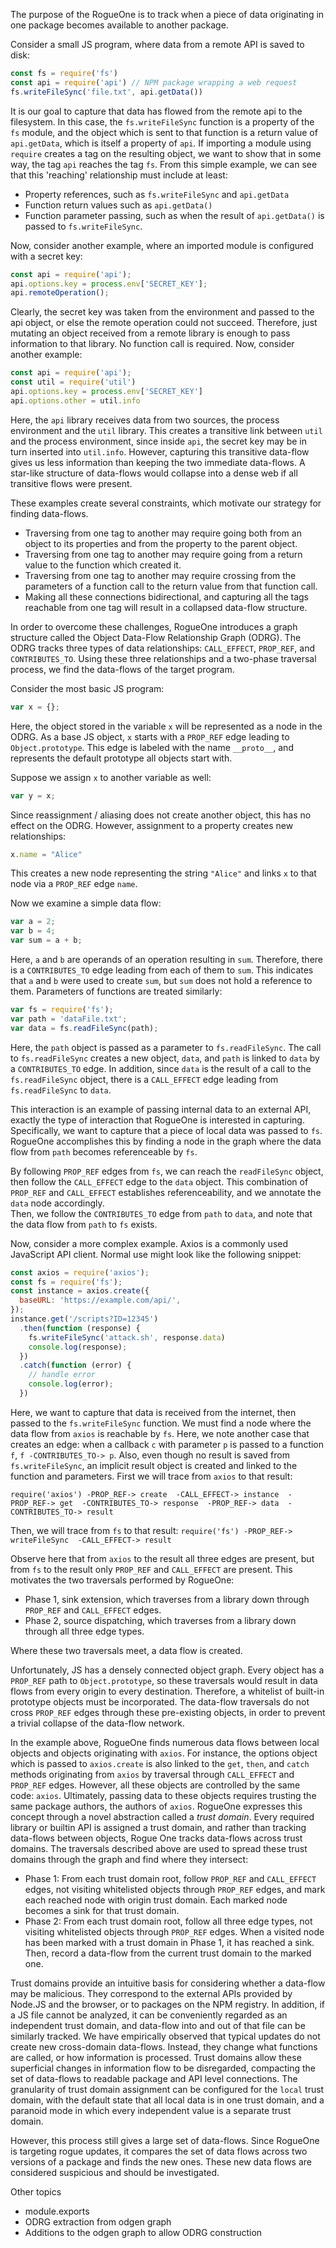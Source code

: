 The purpose of the RogueOne is to track
when a piece of data originating in one package becomes available to another package.

Consider a small JS program, where data from a remote API is saved to disk:
```javascript
const fs = require('fs')
const api = require('api') // NPM package wrapping a web request
fs.writeFileSync('file.txt', api.getData())
```

It is our goal to capture that data has flowed from the remote api to the filesystem.
In this case, the `fs.writeFileSync` function is a property of the `fs` module, and the object which is sent
to that function is a return value of `api.getData`, which is itself a property of `api`.  If importing a module using
`require` creates a tag on the resulting object, we want to show that in some way, the tag `api` reaches the tag `fs`.
From this simple example, we can see that this 'reaching' relationship must include at least:
- Property references, such as `fs.writeFileSync` and `api.getData`
- Function return values such as `api.getData()`
- Function parameter passing, such as when the result of `api.getData()` is passed to `fs.writeFileSync`.

Now, consider another example, where an imported module is configured with a secret key:
```javascript
const api = require('api');
api.options.key = process.env['SECRET_KEY'];
api.remoteOperation();
```

Clearly, the secret key was taken from the environment and passed to the api object, or else the remote operation
could not succeed.  Therefore, just mutating an object received from a remote library is enough to pass information
to that library.  No function call is required.  Now, consider another example:

```javascript
const api = require('api');
const util = require('util')
api.options.key = process.env['SECRET_KEY']
api.options.other = util.info
```

Here, the `api` library receives data from two sources, the process environment and the `util` library.  This creates
a transitive link between `util` and the process environment, since inside `api`, the secret key may be in turn inserted
into `util.info`.  However, capturing this transitive data-flow gives us less information than keeping the two immediate
data-flows.  A star-like structure of data-flows would collapse into a dense web if all transitive flows were present.

These examples create several constraints, which motivate our strategy for finding data-flows.  
- Traversing from one tag to another may require going both from an object to its properties and from the property
to the parent object.
- Traversing from one tag to another may require going from a return value to the function which created it.
- Traversing from one tag to another may require crossing from the parameters of a function call to the return
value from that function call.
- Making all these connections bidirectional, and capturing all the tags reachable from one tag will result
in a collapsed data-flow structure.

In order to overcome these challenges, RogueOne introduces a graph structure called the 
Object Data-Flow Relationship Graph (ODRG). 
The ODRG tracks three types of data relationships: `CALL_EFFECT`, `PROP_REF`, and `CONTRIBUTES_TO`.
Using these three relationships and a two-phase traversal process, we find the data-flows of the target program.

Consider the most basic JS program:
```javascript
var x = {};
```
Here, the object stored in the variable `x` will be represented as a node in the ODRG.  As a base JS object,
`x` starts with a `PROP_REF` edge leading to `Object.prototype`.  This edge is labeled with the name `__proto__`,
and represents the default prototype all objects start with.

Suppose we assign `x` to another variable as well:
```javascript
var y = x;
```
Since reassignment / aliasing does not create another object, this has no effect on the ODRG.  However, assignment to 
a property creates new relationships:

```javascript
x.name = "Alice"
```
This creates a new node representing the string `"Alice"` and links `x` to that node via a `PROP_REF` edge `name`.  

Now we examine a simple data flow:
```javascript
var a = 2;
var b = 4;
var sum = a + b;
```

Here, `a` and `b` are operands of an operation resulting in `sum`.  Therefore, there is a `CONTRIBUTES_TO` edge
leading from each of them to `sum`.  This indicates that `a` and `b` were used to create `sum`, but `sum` does not
hold a reference to them.  Parameters of functions are treated similarly:
```javascript
var fs = require('fs');
var path = 'dataFile.txt';
var data = fs.readFileSync(path);
```

Here, the `path` object is passed as a parameter to `fs.readFileSync`.  The call to `fs.readFileSync` creates a new
object, `data`, and `path` is linked to `data` by a `CONTRIBUTES_TO` edge.  In addition, since `data` is the result
of a call to the `fs.readFileSync` object, there is a `CALL_EFFECT` edge leading from `fs.readFileSync` to `data`.

This interaction is an example of passing internal data to an external API, exactly the type of interaction that
RogueOne is interested in capturing.  Specifically, we want to capture that a piece of local data was passed to `fs`.
RogueOne accomplishes this by finding a node in the graph where the data flow from `path` becomes referenceable by `fs`.

By following `PROP_REF` edges from `fs`, we can reach the `readFileSync` object, then follow the `CALL_EFFECT` edge
to the `data` object.  This combination of `PROP_REF` and `CALL_EFFECT` establishes referenceability, and we annotate
the `data` node accordingly.  
Then, we follow the `CONTRIBUTES_TO` edge from `path` to `data`, and note that the data flow from `path` to `fs` exists.

Now, consider a more complex example.  Axios is a commonly used JavaScript API client.  Normal use might look like the
following snippet:
```javascript
const axios = require('axios');
const fs = require('fs');
const instance = axios.create({
  baseURL: 'https://example.com/api/',
});
instance.get('/scripts?ID=12345')
  .then(function (response) {
    fs.writeFileSync('attack.sh', response.data)
    console.log(response);
  })
  .catch(function (error) {
    // handle error
    console.log(error);
  })
```

Here, we want to capture that data is received from the internet, then passed to the `fs.writeFileSync` function.
We must find a node where the data flow from `axios` is reachable by `fs`.  Here, we note another case that creates
an edge: when a callback `c` with parameter `p` is passed to a function `f`, `f -CONTRIBUTES_TO-> p`.
Also, even though no result is saved from `fs.writeFileSync`, an implicit result object is created and linked to
the function and parameters. First we will trace from `axios` to that result:

`require('axios') -PROP_REF-> create 
    -CALL_EFFECT-> instance 
    -PROP_REF-> get 
    -CONTRIBUTES_TO-> response 
    -PROP_REF-> data 
    -CONTRIBUTES_TO-> result`

Then, we will trace from `fs` to that result:
`require('fs') -PROP_REF-> writeFileSync 
    -CALL_EFFECT-> result`

Observe here that from `axios` to the result all three edges are present, but from `fs` to the result only `PROP_REF`
and `CALL_EFFECT` are present.  This motivates the two traversals performed by RogueOne:

- Phase 1, sink extension, which traverses from a library down through `PROP_REF` and `CALL_EFFECT` edges.
- Phase 2, source dispatching, which traverses from a library down through all three edge types.

Where these two traversals meet, a data flow is created.

Unfortunately, JS has a densely connected object graph.  Every object has a `PROP_REF` path to `Object.prototype`,
so these traversals would result in data flows from every origin to every destination.  Therefore, a whitelist
of built-in prototype objects must be incorporated.  The data-flow traversals do not cross `PROP_REF` edges through
these pre-existing objects, in order to prevent a trivial collapse of the data-flow network.

In the example above, RogueOne finds numerous data flows between local objects and objects originating with `axios`.
For instance, the options object which is passed to `axios.create` is also linked to the `get`, `then`, and `catch`
methods originating from `axios` by traversal through `CALL_EFFECT` and `PROP_REF` edges.  However, all these objects
are controlled by the same code: `axios`.  Ultimately, passing data to these objects requires trusting the same package
authors, the authors of `axios`.  RogueOne expresses this concept through a novel abstraction called a _trust domain_.
Every required library or builtin API is assigned a trust domain, and rather than tracking data-flows between objects,
Rogue One tracks data-flows across trust domains.  The traversals described above are used to spread these 
trust domains through the graph and find where they intersect:

- Phase 1: From each trust domain root, follow `PROP_REF` and `CALL_EFFECT` edges, 
not visiting whitelisted objects through `PROP_REF` edges,
and mark each reached node with origin trust domain.  Each marked node becomes a sink for that trust domain.
- Phase 2: From each trust domain root, follow all three edge types, not visiting whitelisted objects through 
`PROP_REF` edges.  When a visited node has been marked with a trust domain in Phase 1, it has reached a sink.  Then, 
record a data-flow from the current trust domain to the marked one.

Trust domains provide an intuitive basis for considering whether a data-flow may be malicious.
They correspond to the external APIs provided by Node.JS and the browser, or to packages on the NPM registry.
In addition, if a JS file cannot be analyzed, it can be conveniently regarded as an independent trust domain,
and data-flow into and out of that file can be similarly tracked.
We have empirically observed that typical updates do not create new cross-domain data-flows.  Instead,
they change what functions are called, or how information is processed.  Trust domains allow these superficial changes
in information flow to be disregarded, compacting the set of data-flows to readable package and API level connections.
The granularity of trust domain assignment can be configured for the `local` trust domain, with the default state that
all local data is in one trust domain, and a paranoid mode in which every independent value is a separate trust domain.

However, this process still gives a large set of data-flows. Since RogueOne is targeting rogue updates, it compares
the set of data flows across two versions of a package and finds the new ones.  These new data flows are
considered suspicious and should be investigated.


Other topics
- module.exports 
- ODRG extraction from odgen graph
- Additions to the odgen graph to allow ODRG construction